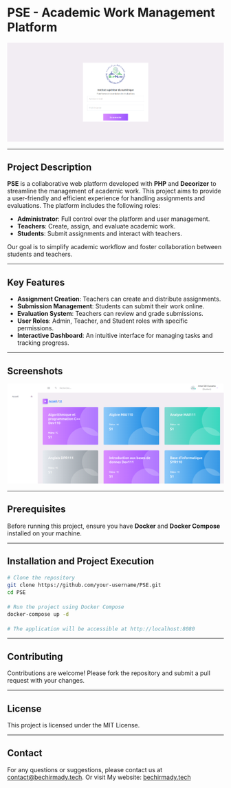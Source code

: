 # **PSE - Academic Work Management Platform**

![Project Banner](images/login.png)  

---

## **Project Description**
**PSE** is a collaborative web platform developed with **PHP** and **Decorizer** to streamline the management of academic work. This project aims to provide a user-friendly and efficient experience for handling assignments and evaluations. The platform includes the following roles:

- **Administrator**: Full control over the platform and user management.
- **Teachers**: Create, assign, and evaluate academic work.
- **Students**: Submit assignments and interact with teachers.

Our goal is to simplify academic workflow and foster collaboration between students and teachers.

---

## **Key Features**
- **Assignment Creation**: Teachers can create and distribute assignments.
- **Submission Management**: Students can submit their work online.
- **Evaluation System**: Teachers can review and grade submissions.
- **User Roles**: Admin, Teacher, and Student roles with specific permissions.
- **Interactive Dashboard**: An intuitive interface for managing tasks and tracking progress.

---

## **Screenshots**
![Homepage](images/home.png)  

---

## **Prerequisites**
Before running this project, ensure you have **Docker** and **Docker Compose** installed on your machine.

---

## **Installation and Project Execution**

```bash
# Clone the repository
git clone https://github.com/your-username/PSE.git
cd PSE

# Run the project using Docker Compose
docker-compose up -d

# The application will be accessible at http://localhost:8080
```

---

## **Contributing**
Contributions are welcome! Please fork the repository and submit a pull request with your changes.

---

## **License**
This project is licensed under the MIT License.

---

## **Contact**
For any questions or suggestions, please contact us at [contact@bechirmady.tech](mailto:contact@bechirmady.tech).
Or visit My website: [bechirmady.tech](https://bechirmady.tech)
